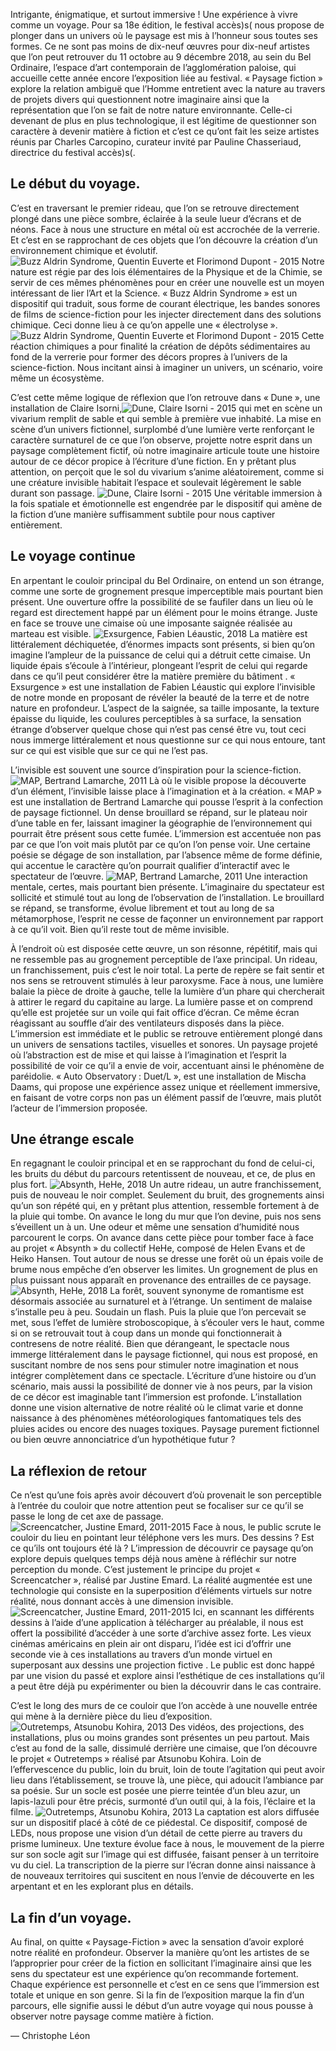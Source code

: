 
Intrigante, énigmatique, et surtout immersive ! Une expérience à vivre comme un voyage. Pour sa 18e édition, le festival accès)s( nous propose de plonger dans un univers où le paysage est mis à l’honneur sous toutes ses formes. Ce ne sont pas moins de dix-neuf œuvres pour dix-neuf artistes que l’on peut retrouver du 11 octobre au 9 décembre 2018, au sein du Bel Ordinaire, l’espace d’art contemporain de l’agglomération paloise, qui accueille cette année encore l’exposition liée au festival. « Paysage fiction » explore la relation ambiguë que l’Homme entretient avec la nature au travers de projets divers qui questionnent notre imaginaire ainsi que la représentation que l’on se fait de notre nature environnante. Celle-ci devenant de plus en plus technologique, il est légitime de questionner son caractère à devenir matière à fiction et c’est ce qu’ont fait les seize artistes réunis par Charles Carcopino, curateur invité par Pauline Chasseriaud, directrice du festival accès)s(.

## Le début du voyage.
 
C’est en traversant le premier rideau, que l’on se retrouve directement plongé dans une pièce sombre, éclairée à la seule lueur d’écrans et de néons. Face à nous une structure en métal où est accrochée de la verrerie. Et c’est en se rapprochant de ces objets que l’on découvre la création d’un environnement chimique et évolutif. ![Buzz Aldrin Syndrome, Quentin Euverte et Florimond Dupont - 2015](img/horspiste/buzz_aldrin_syndrome_quentin_euverte_et_florimond_dupont_2015_3.jpg)
Notre nature est régie par des lois élémentaires de la Physique et de la Chimie, se servir de ces mêmes phénomènes pour en créer une nouvelle est un moyen intéressant de lier l’Art et la Science. « Buzz Aldrin Syndrome » est un dispositif qui traduit, sous forme de courant électrique, les bandes sonores de films de science-fiction pour les injecter directement dans des solutions chimique. Ceci donne lieu à ce qu’on appelle une « électrolyse ».
![Buzz Aldrin Syndrome, Quentin Euverte et Florimond Dupont - 2015](img/horspiste/buzz_aldrin_syndrome_quentin_euverte_et_florimond_dupont_2015_4.jpg) Cette réaction chimiques a pour finalité la création de dépôts sédimentaires au fond de la verrerie pour former des décors propres à l’univers de la science-fiction. Nous incitant ainsi à imaginer un univers, un scénario, voire même un écosystème.
 
C’est cette même logique de réflexion que l’on retrouve dans « Dune », une installation de Claire Isorni,![Dune, Claire Isorni - 2015](img/horspiste/dune_claire_isorni_2015_2.jpg) qui met en scène un vivarium remplit de sable et qui semble à première vue inhabité. La mise en scène d’un univers fictionnel, surplombé d’une lumière verte renforçant le caractère surnaturel de ce que l’on observe, projette notre esprit dans un paysage complètement fictif, où notre imaginaire articule toute une histoire autour de ce décor propice à l’écriture d’une fiction. En y prêtant plus attention, on perçoit que le sol du vivarium s’anime aléatoirement, comme si une créature invisible habitait l’espace et soulevait légèrement le sable durant son passage. ![Dune, Claire Isorni - 2015](img/horspiste/dune_claire_isorni_2015_8.jpg) Une véritable immersion à la fois spatiale et émotionnelle est engendrée par le dispositif qui amène de la fiction d’une manière suffisamment subtile pour nous captiver entièrement.
 
 
## Le voyage continue

En arpentant le couloir principal du Bel Ordinaire, on entend un son étrange, comme une sorte de grognement presque imperceptible mais pourtant bien présent. Une ouverture offre la possibilité de se faufiler dans un lieu où le regard est directement happé par un élément pour le moins étrange. Juste en face se trouve une cimaise où une imposante saignée réalisée au marteau est visible. ![Exsurgence, Fabien Léaustic, 2018](img/horspiste/exsurgence_fabien_laustic_2018_5.jpg) La matière est littéralement déchiquetée, d’énormes impacts  sont présents, si bien qu’on imagine l’ampleur de la puissance de celui qui a détruit cette cimaise. Un liquide épais s’écoule à l’intérieur, plongeant l’esprit de celui qui regarde dans ce qu’il peut considérer être la matière première du bâtiment . « Exsurgence » est une installation de Fabien Léaustic qui explore l’invisible de notre monde en proposant de révéler la beauté de la terre et de notre nature en profondeur. L’aspect de la saignée, sa taille imposante, la texture épaisse du liquide, les coulures perceptibles à sa surface, la sensation étrange d’observer quelque chose qui n’est pas censé être vu, tout ceci nous immerge littéralement et nous questionne sur ce qui nous entoure, tant sur ce qui est visible que sur ce qui ne l’est pas. 

L’invisible est souvent une source d’inspiration pour la science-fiction. ![MAP, Bertrand Lamarche, 2011](img/horspiste/map_bertrand_lamarche_2011_1.jpg) Là où le visible propose la découverte d’un élément, l’invisible laisse place à l’imagination et à la création. « MAP » est une installation de Bertrand Lamarche qui pousse l’esprit à la confection de paysage fictionnel. Un dense brouillard se répand, sur le plateau noir d’une table en fer, laissant imaginer la géographie de l’environnement qui pourrait être présent sous cette fumée. L’immersion est accentuée non pas par ce que l’on voit mais plutôt par ce qu’on l’on pense voir. Une certaine poésie se dégage de son installation, par l’absence même de forme définie, qui accentue le caractère qu’on pourrait qualifier d’interactif avec le spectateur de l’œuvre. ![MAP, Bertrand Lamarche, 2011](img/horspiste/map_bertrand_lamarche_2011_9.jpg) Une interaction mentale, certes, mais pourtant bien présente. L’imaginaire du spectateur est sollicité  et stimulé tout au long de l’observation de l’installation. Le brouillard se répand, se transforme, évolue librement et tout au long de sa métamorphose,  l’esprit ne cesse de façonner un environnement par rapport à ce qu’il voit. Bien qu’il reste tout de même invisible.
 

À l’endroit où est disposée cette œuvre, un son résonne, répétitif, mais qui ne ressemble pas au grognement perceptible de l’axe principal. Un rideau, un franchissement, puis c’est le noir total. La perte de repère se fait sentir et nos sens se retrouvent stimulés à leur paroxysme. Face à nous, une lumière balaie la pièce de droite à gauche, telle la lumière d’un phare qui chercherait à attirer le regard du capitaine au large. La lumière passe et on comprend qu’elle est projetée sur un voile qui fait office d’écran. Ce même écran réagissant au souffle d’air des ventilateurs disposés dans la pièce. L’immersion est immédiate et le public se retrouve entièrement plongé dans un univers de sensations tactiles, visuelles et sonores. Un paysage projeté où l’abstraction est de mise et qui laisse à l’imagination et l’esprit la possibilité de voir ce qu’il a envie de voir, accentuant ainsi le phénomène de paréidolie. « Auto Observatory : Duet/L », est une installation de Mischa Daams, qui propose une expérience assez unique et réellement immersive, en faisant de votre corps non pas un élément passif de l’œuvre, mais plutôt l’acteur de l’immersion proposée.
 
 

## Une étrange escale 
 
En regagnant le couloir principal et en se rapprochant du fond de celui-ci, les bruits du début du parcours retentissent de nouveau, et ce, de plus en plus fort. ![Absynth, HeHe, 2018](img/horspiste/absynth_hehe_2018_2.jpg) Un autre rideau, un autre franchissement, puis de nouveau le noir complet. Seulement du bruit, des grognements ainsi qu’un son répété qui, en y prêtant plus attention, ressemble fortement à de la pluie qui tombe. On avance le long du mur que l’on devine, puis nos sens s’éveillent un à un. Une odeur et même une sensation d’humidité nous parcourent le corps. On avance dans cette pièce pour tomber face à face au projet « Absynth » du collectif HeHe, composé de Helen Evans et de Heiko Hansen. Tout autour de nous se dresse une forêt où un épais voile de brume nous empêche d’en observer les limites. Un grognement de plus en plus puissant nous apparaît en provenance des entrailles de ce paysage. ![Absynth, HeHe, 2018](img/horspiste/absynth_hehe_2018_3.jpg) La forêt, souvent synonyme de romantisme est désormais associée au surnaturel et à l’étrange. Un sentiment de malaise s’installe peu à peu. Soudain un flash. Puis la pluie que l’on percevait se met, sous l’effet de lumière stroboscopique, à s’écouler vers le haut, comme si on se retrouvait tout à coup dans un monde qui fonctionnerait à contresens de notre réalité. Bien que dérangeant, le spectacle nous immerge littéralement dans le paysage fictionnel, qui nous est proposé, en suscitant nombre de nos sens pour stimuler notre imagination et nous intégrer complètement dans ce spectacle. 
L’écriture d’une histoire ou d’un scénario, mais aussi la possibilité de donner vie à nos peurs, par la vision de ce décor est imaginable tant l’immersion est profonde. L’installation donne une vision alternative de notre réalité où le climat varie et donne naissance à des phénomènes météorologiques fantomatiques tels des pluies acides ou encore des nuages toxiques. Paysage purement fictionnel ou bien œuvre annonciatrice d’un hypothétique futur ?
 



## La réflexion de retour
 
Ce n’est qu’une fois après avoir découvert d’où provenait le son perceptible à l’entrée du couloir que notre attention peut se focaliser sur ce qu’il se passe le long de cet axe de passage. ![Screencatcher, Justine Emard, 2011-2015](img/horspiste/screencatcher_justine_emard_2011_2015_3.jpg)
Face à nous, le public scrute le couloir du lieu en pointant leur téléphone vers les murs. Des dessins ? Est ce qu’ils ont toujours été là ? L’impression de découvrir ce paysage qu’on explore depuis quelques temps déjà nous amène à réfléchir sur notre perception du monde. C’est justement le principe du projet « Screencatcher », réalisé par Justine Emard. La réalité augmentée est une technologie qui consiste en la superposition d’éléments virtuels sur notre réalité, nous donnant accès à une dimension invisible. ![Screencatcher, Justine Emard, 2011-2015](img/horspiste/screencatcher_justine_emard_2011_2015_4.jpg) Ici, en scannant les différents dessins à l’aide d’une application à télécharger au préalable, il nous est offert la possibilité d’accéder à une sorte d’archive assez forte. Les vieux cinémas américains en plein air ont disparu, l’idée est ici d’offrir une seconde vie à ces installations au travers d’un monde virtuel en superposant aux dessins une projection fictive . Le public est donc happé par une vision du passé et explore ainsi l’esthétique de ces installations qu’il a peut être déjà pu expérimenter ou bien la découvrir dans le cas contraire.
 
C’est le long des murs de ce couloir que l’on accède à une nouvelle entrée qui mène à la dernière pièce du lieu d’exposition. ![Outretemps, Atsunobu Kohira, 2013](img/horspiste/outretemps_atsunobu_kohira_2013_2.jpg) Des vidéos, des projections, des installations, plus ou moins grandes sont présentes un peu partout. Mais c’est au fond de la salle, dissimulé derrière une cimaise, que l’on découvre le projet « Outretemps » réalisé par Atsunobu Kohira. Loin de l’effervescence du public, loin du bruit, loin de toute l’agitation qui peut avoir lieu dans l’établissement, se trouve là, une pièce, qui adoucit l’ambiance par sa poésie. Sur un socle est posée une pierre teintée d’un bleu azur, un lapis-lazuli pour être précis, surmonté d’un outil qui, à la fois, l’éclaire et la filme. ![Outretemps, Atsunobu Kohira, 2013](img/horspiste/outretemps_atsunobu_kohira_2013_3.jpg) La captation est alors diffusée sur un dispositif placé à côté de ce piédestal. Ce dispositif, composé de LEDs, nous propose une vision d’un détail de cette pierre au travers du prisme lumineux. Une texture évolue face à nous, le mouvement de la pierre sur son socle agit sur l’image qui est diffusée, faisant penser à un territoire vu du ciel.  La transcription de la pierre sur l’écran donne ainsi naissance à de nouveaux territoires qui suscitent en nous l’envie de découverte en les arpentant et en les explorant plus en détails.
 

## La fin d’un voyage.
 
Au final, on quitte « Paysage-Fiction » avec la sensation d’avoir exploré notre réalité en profondeur.  Observer la manière qu’ont les artistes de se l’approprier pour créer de la fiction en sollicitant l’imaginaire ainsi que les sens du spectateur est une expérience qu’on recommande fortement. Chaque expérience est personnelle et c’est en ce sens que l’immersion est totale et unique en son genre. Si la fin de l’exposition marque la fin d’un parcours, elle signifie aussi le début d’un autre voyage qui nous pousse à observer notre paysage comme matière à fiction.


— Christophe Léon
